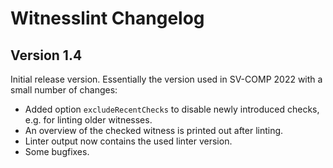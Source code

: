# Witnesslint Changelog

## Version 1.4

Initial release version. Essentially the version used in SV-COMP 2022 with a small number of changes:
 - Added option `excludeRecentChecks` to disable newly introduced checks, e.g. for linting older witnesses.
 - An overview of the checked witness is printed out after linting.
 - Linter output now contains the used linter version.
 - Some bugfixes.